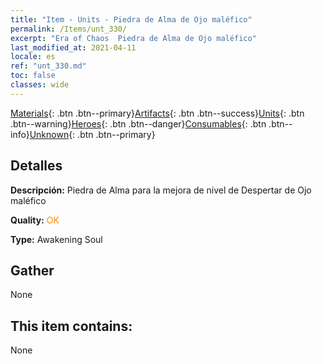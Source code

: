 ```yaml
---
title: "Item - Units - Piedra de Alma de Ojo maléfico"
permalink: /Items/unt_330/
excerpt: "Era of Chaos  Piedra de Alma de Ojo maléfico"
last_modified_at: 2021-04-11
locale: es
ref: "unt_330.md"
toc: false
classes: wide
---
```

 [Materials](/es/Items/){: .btn .btn--primary}[Artifacts](/es/Items/Artifacts/){: .btn .btn--success}[Units](/es/Items/Units/){: .btn .btn--warning}[Heroes](/es/Items/Heroes/){: .btn .btn--danger}[Consumables](/es/Items/Consumables/){: .btn .btn--info}[Unknown](/es/Items/Unknown/){: .btn .btn--primary}

## Detalles
 **Descripción:** Piedra de Alma para la mejora de nivel de Despertar de Ojo maléfico

 **Quality:** <span style="color: #FF8C00">OK</span>

 **Type:** Awakening Soul

## Gather

  None

## This item contains:

  None

